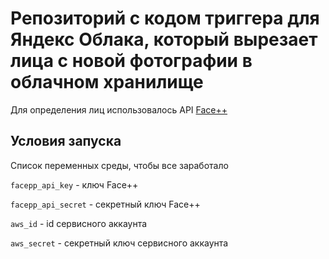 # Репозиторий с кодом триггера для Яндекс Облака, который вырезает лица с новой фотографии в облачном хранилище

Для определения лиц использовалось API [Face++](https://www.faceplusplus.com/)

## Условия запуска
Список переменных среды, чтобы все заработало

`facepp_api_key` - ключ Face++

`facepp_api_secret` - секретный ключ Face++

`aws_id` - id сервисного аккаунта

`aws_secret` - секретный ключ сервисного аккаунта